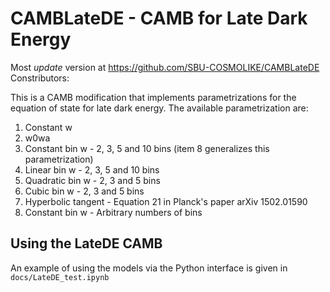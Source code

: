 # CAMBLateDE - CAMB for Late Dark Energy
Most *update* version at https://github.com/SBU-COSMOLIKE/CAMBLateDE
Constributors:

This is a CAMB modification that implements parametrizations for the equation of state for late dark energy.
The available parametrization are: 
1) Constant w
2) w0wa
3) Constant bin w     - 2, 3, 5 and 10 bins (item 8 generalizes this parametrization)
4) Linear bin w       - 2, 3, 5 and 10 bins
5) Quadratic bin w    - 2, 3 and 5 bins
6) Cubic bin w        - 2, 3 and 5 bins
7) Hyperbolic tangent - Equation 21 in Planck's paper arXiv 1502.01590 
8) Constant bin w     - Arbitrary numbers of bins

## Using the LateDE CAMB
An example of using the models via the Python interface is given in `docs/LateDE_test.ipynb`
